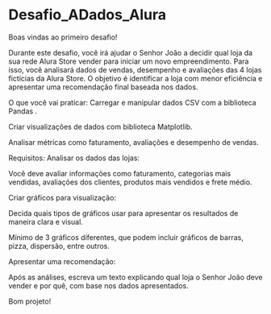 # Desafio_ADados_Alura
Boas vindas ao primeiro desafio!

Durante este desafio, você irá ajudar o Senhor João a decidir qual loja da sua rede Alura Store vender para iniciar um novo empreendimento. Para isso, você analisará dados de vendas, desempenho e avaliações das 4 lojas fictícias da Alura Store. O objetivo é identificar a loja com menor eficiência e apresentar uma recomendação final baseada nos dados.

O que você vai praticar:
Carregar e manipular dados CSV com a biblioteca Pandas .

Criar visualizações de dados com biblioteca Matplotlib.

Analisar métricas como faturamento, avaliações e desempenho de vendas.

Requisitos:
Analisar os dados das lojas:

Você deve avaliar informações como faturamento, categorias mais vendidas, avaliações dos clientes, produtos mais vendidos e frete médio.

Criar gráficos para visualização:

Decida quais tipos de gráficos usar para apresentar os resultados de maneira clara e visual.

Mínimo de 3 gráficos diferentes, que podem incluir gráficos de barras, pizza, dispersão, entre outros.

Apresentar uma recomendação:

Após as análises, escreva um texto explicando qual loja o Senhor João deve vender e por quê, com base nos dados apresentados.

Bom projeto!
